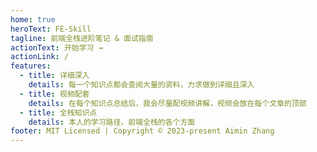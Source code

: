 ```yaml
---
home: true
heroText: FE-Skill
tagline: 前端全栈进阶笔记 & 面试指南
actionText: 开始学习 →
actionLink: /
features:
  - title: 详细深入
    details: 每一个知识点都会查阅大量的资料，力求做到详细且深入
  - title: 视频配套
    details: 在每个知识点总结后，我会尽量配视频讲解，视频会放在每个文章的顶部
  - title: 全栈知识点
    details: 本人的学习路径，前端全栈的各个方面
footer: MIT Licensed | Copyright © 2023-present Aimin Zhang
---
```

